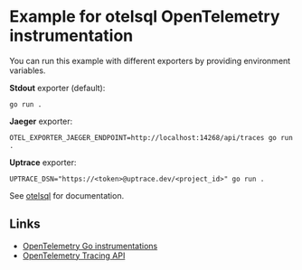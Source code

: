 # Example for otelsql OpenTelemetry instrumentation

You can run this example with different exporters by providing environment variables.

**Stdout** exporter (default):

```shell
go run .
```

**Jaeger** exporter:

```shell
OTEL_EXPORTER_JAEGER_ENDPOINT=http://localhost:14268/api/traces go run .
```

**Uptrace** exporter:

```shell
UPTRACE_DSN="https://<token>@uptrace.dev/<project_id>" go run .
```

See [otelsql](./..) for documentation.

## Links

- [OpenTelemetry Go instrumentations](https://opentelemetry.uptrace.dev/instrumentations/?lang=go)
- [OpenTelemetry Tracing API](https://opentelemetry.uptrace.dev/guide/go-tracing.html)
